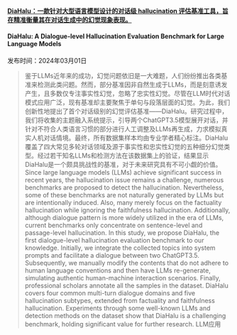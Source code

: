#### [DiaHalu：一款针对大型语言模型设计的对话级 hallucination 评估基准工具，旨在精准衡量其在对话生成中的幻觉现象表现。](https://arxiv.org/abs/2403.00896)
#### DiaHalu: A Dialogue-level Hallucination Evaluation Benchmark for Large Language Models
发布时间：2024年03月01日
> 鉴于LLMs近年来的成功，幻觉问题依旧是一大难题，人们纷纷推出各类基准来检测此类问题。然而，部分基准因非自然生成于LLMs，而是刻意诱发产生，且多数仅专注事实性幻觉，忽略了忠实性幻觉。尽管在LLM时代对话模式应用广泛，现有基准却主要聚焦于单句与段落层面的幻觉。为此，我们创新性地提出了首个对话级别的幻觉评估基准——DiaHalu。研究过程中，我们将收集的主题融入系统提示，引导两个ChatGPT3.5模型展开对话，并针对不符合人类语言习惯的部分进行人工调整及LLMs再生成，力求模拟真实人机对话情境。最终，所有数据集样本均由专业学者精心标注。DiaHalu覆盖了四大常见多轮对话领域及源于事实性和忠实性幻觉的五种细分幻觉类型。经过若干知名LLMs和检测方法在该数据集上的验证，结果显示DiaHalu是一个颇具挑战性的基准，对于未来研究具有不可小觑的价值。
> Since large language models (LLMs) achieve significant success in recent years, the hallucination issue remains a challenge, numerous benchmarks are proposed to detect the hallucination. Nevertheless, some of these benchmarks are not naturally generated by LLMs but are intentionally induced. Also, many merely focus on the factuality hallucination while ignoring the faithfulness hallucination. Additionally, although dialogue pattern is more widely utilized in the era of LLMs, current benchmarks only concentrate on sentence-level and passage-level hallucination. In this study, we propose DiaHalu, the first dialogue-level hallucination evaluation benchmark to our knowledge. Initially, we integrate the collected topics into system prompts and facilitate a dialogue between two ChatGPT3.5. Subsequently, we manually modify the contents that do not adhere to human language conventions and then have LLMs re-generate, simulating authentic human-machine interaction scenarios. Finally, professional scholars annotate all the samples in the dataset. DiaHalu covers four common multi-turn dialogue domains and five hallucination subtypes, extended from factuality and faithfulness hallucination. Experiments through some well-known LLMs and detection methods on the dataset show that DiaHalu is a challenging benchmark, holding significant value for further research.
LLM应用